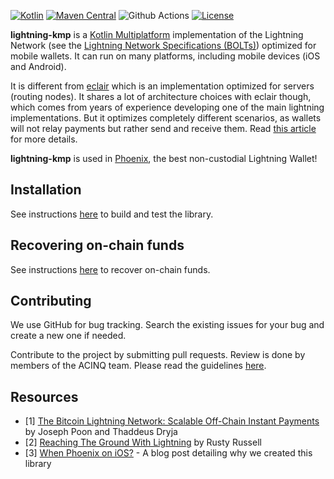 [![Kotlin](https://img.shields.io/badge/Kotlin-1.9.23-blue.svg?style=flat&logo=kotlin)](http://kotlinlang.org)
[![Maven Central](https://img.shields.io/maven-central/v/fr.acinq.lightning/lightning-kmp)](https://search.maven.org/search?q=g:fr.acinq.lightning%20a:lightning-kmp*)
![Github Actions](https://github.com/ACINQ/lightning-kmp/actions/workflows/test.yml/badge.svg)
[![License](https://img.shields.io/badge/license-Apache%202.0-blue.svg)](LICENSE)

**lightning-kmp** is a [Kotlin Multiplatform](https://kotlinlang.org/docs/multiplatform.html) implementation of the Lightning Network (see the [Lightning Network Specifications (BOLTs)](https://github.com/lightning/bolts)) optimized for mobile wallets. It can run on many platforms, including mobile devices (iOS and Android).

It is different from [eclair](https://github.com/ACINQ/eclair) which is an implementation optimized for servers (routing nodes).
It shares a lot of architecture choices with eclair though, which comes from years of experience developing one of the main lightning implementations.
But it optimizes completely different scenarios, as wallets will not relay payments but rather send and receive them.
Read [this article](https://medium.com/@ACINQ/when-ios-cdf798d5f8ef) for more details.

**lightning-kmp** is used in [Phoenix](https://phoenix.acinq.co/), the best non-custodial Lightning Wallet!

## Installation

See instructions [here](https://github.com/ACINQ/lightning-kmp/blob/master/BUILD.md) to build and test the library.

## Recovering on-chain funds

See instructions [here](./RECOVERY.md) to recover on-chain funds.

## Contributing

We use GitHub for bug tracking. Search the existing issues for your bug and create a new one if needed.

Contribute to the project by submitting pull requests.
Review is done by members of the ACINQ team.
Please read the guidelines [here](https://github.com/ACINQ/lightning-kmp/blob/master/CONTRIBUTING.md).

## Resources

* [1] [The Bitcoin Lightning Network: Scalable Off-Chain Instant Payments](https://lightning.network/lightning-network-paper.pdf) by Joseph Poon and Thaddeus Dryja
* [2] [Reaching The Ground With Lightning](https://github.com/ElementsProject/lightning/blob/master/doc/miscellaneous/deployable-lightning.pdf) by Rusty Russell
* [3] [When Phoenix on iOS?](https://medium.com/@ACINQ/when-ios-cdf798d5f8ef) - A blog post detailing why we created this library
